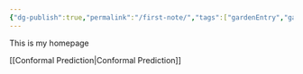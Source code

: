```yaml
---
{"dg-publish":true,"permalink":"/first-note/","tags":["gardenEntry","gardenEntry"],"noteIcon":""}
---
```


This is my homepage

[[Conformal Prediction\|Conformal Prediction]]